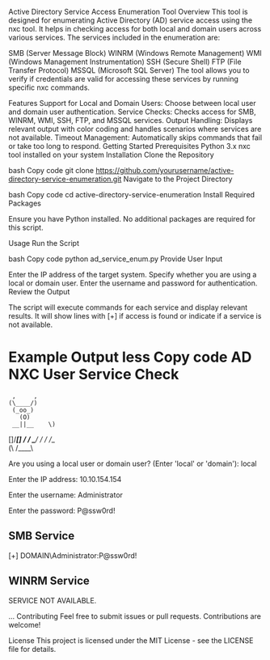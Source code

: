 Active Directory Service Access Enumeration Tool
Overview
This tool is designed for enumerating Active Directory (AD) service access using the nxc tool. It helps in checking access for both local and domain users across various services. The services included in the enumeration are:

SMB (Server Message Block)
WINRM (Windows Remote Management)
WMI (Windows Management Instrumentation)
SSH (Secure Shell)
FTP (File Transfer Protocol)
MSSQL (Microsoft SQL Server)
The tool allows you to verify if credentials are valid for accessing these services by running specific nxc commands.

Features
Support for Local and Domain Users: Choose between local user and domain user authentication.
Service Checks: Checks access for SMB, WINRM, WMI, SSH, FTP, and MSSQL services.
Output Handling: Displays relevant output with color coding and handles scenarios where services are not available.
Timeout Management: Automatically skips commands that fail or take too long to respond.
Getting Started
Prerequisites
Python 3.x
nxc tool installed on your system
Installation
Clone the Repository

bash
Copy code
git clone https://github.com/yourusername/active-directory-service-enumeration.git
Navigate to the Project Directory

bash
Copy code
cd active-directory-service-enumeration
Install Required Packages

Ensure you have Python installed. No additional packages are required for this script.

Usage
Run the Script

bash
Copy code
python ad_service_enum.py
Provide User Input

Enter the IP address of the target system.
Specify whether you are using a local or domain user.
Enter the username and password for authentication.
Review the Output

The script will execute commands for each service and display relevant results. It will show lines with [+] if access is found or indicate if a service is not available.

Example Output
less
Copy code
AD NXC User Service Check
===========================
     ,     ,
    (\____/)
     (_oo_)
       (O)
     __||__    \)
  []/______\[] /
  / \______/ \/
 /    /__\
(\   /____\

Are you using a local user or domain user? (Enter 'local' or 'domain'): local

Enter the IP address: 10.10.154.154

Enter the username: Administrator

Enter the password: P@ssw0rd!

SMB Service
------------
[+] DOMAIN\Administrator:P@ssw0rd!

WINRM Service
-------------
SERVICE NOT AVAILABLE.

...
Contributing
Feel free to submit issues or pull requests. Contributions are welcome!

License
This project is licensed under the MIT License - see the LICENSE file for details.
